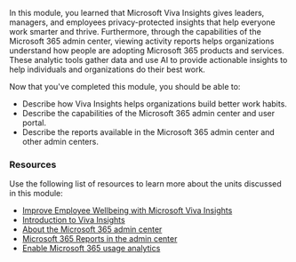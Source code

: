 In this module, you learned that Microsoft Viva Insights gives leaders, managers, and employees privacy-protected insights that help everyone work smarter and thrive. Furthermore, through the capabilities of the Microsoft 365 admin center, viewing activity reports helps organizations understand how people are adopting Microsoft 365 products and services. These analytic tools gather data and use AI to provide actionable insights to help individuals and organizations do their best work.

Now that you've completed this module, you should be able to:

 -  Describe how Viva Insights helps organizations build better work habits.
 -  Describe the capabilities of the Microsoft 365 admin center and user portal.
 -  Describe the reports available in the Microsoft 365 admin center and other admin centers.

### Resources

Use the following list of resources to learn more about the units discussed in this module:

 -  [Improve Employee Wellbeing with Microsoft Viva Insights](https://www.microsoft.com/microsoft-viva/insights?azure-portal=true)
 -  [Introduction to Viva Insights](/viva/insights/introduction?azure-portal=true)
 -  [About the Microsoft 365 admin center](/microsoft-365/admin/admin-overview/about-the-admin-center?azure-portal=true)
 -  [Microsoft 365 Reports in the admin center](/microsoft-365/admin/activity-reports/activity-reports?azure-portal=true)
 -  [Enable Microsoft 365 usage analytics](/microsoft-365/admin/usage-analytics/enable-usage-analytics?azure-portal=true)
